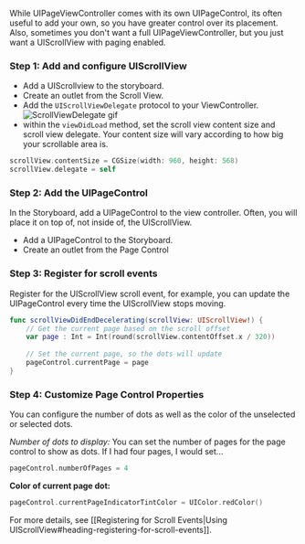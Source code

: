
While UIPageViewController comes with its own UIPageControl, its often useful to add your own, so you have greater control over its placement. Also, sometimes you don't want a full UIPageViewController, but you just want a UIScrollView with paging enabled.

### Step 1: Add and configure UIScrollView

- Add a UIScrollview to the storyboard.
- Create an outlet from the Scroll View.
- Add the `UIScrollViewDelegate` protocol to your ViewController. ![ScrollViewDelegate gif](http://i.imgur.com/m8OftbU.png)
- within the `viewDidLoad` method, set the scroll view content size and scroll view delegate. Your content size will vary according to how big your scrollable area is.

```swift
scrollView.contentSize = CGSize(width: 960, height: 568)
scrollView.delegate = self
```
### Step 2: Add the UIPageControl

In the Storyboard, add a UIPageControl to the view controller. Often, you will place it on top of, not inside of, the UIScrollView.   

- Add a UIPageControl to the Storyboard.
- Create an outlet from the Page Control

### Step 3: Register for scroll events

Register for the UIScrollView scroll event, for example, you can update the UIPageControl every time the UIScrollView stops moving.

```swift
func scrollViewDidEndDecelerating(scrollView: UIScrollView!) {
    // Get the current page based on the scroll offset
    var page : Int = Int(round(scrollView.contentOffset.x / 320))
    
    // Set the current page, so the dots will update
    pageControl.currentPage = page
}
```

### Step 4: Customize Page Control Properties
You can configure the number of dots as well as the color of the unselected or selected dots.  

*Number of dots to display:* You can set the number of pages for the page control to show as dots.
If I had four pages, I would set...
```swift
pageControl.numberOfPages = 4
```

**Color of current page dot:**
```swift
pageControl.currentPageIndicatorTintColor = UIColor.redColor()
```

For more details, see [[Registering for Scroll Events|Using UIScrollView#heading-registering-for-scroll-events]].
